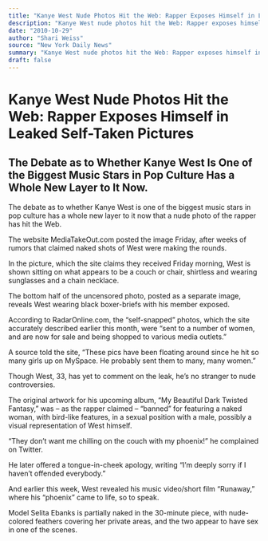 ```yaml
---
title: "Kanye West Nude Photos Hit the Web: Rapper Exposes Himself in Leaked Self-Taken Pictures"
description: "Kanye West nude photos hit the Web: Rapper exposes himself in leaked self-taken pictures. The website MediaTakeOut.com posted the image Friday, after weeks of rumors that claimed naked shots of West w..."
date: "2010-10-29"
author: "Shari Weiss"
source: "New York Daily News"
summary: "Kanye West nude photos hit the Web: Rapper exposes himself in leaked self-taken pictures. The website MediaTakeOut.com posted the image Friday, after weeks of rumors that claimed naked shots of West were making the rounds. In the picture, West is shown sitting on what appears to be a couch or chair, shirtless and wearing sunglasses and a chain necklace."
draft: false
---
```


# Kanye West Nude Photos Hit the Web: Rapper Exposes Himself in Leaked Self-Taken Pictures

## The Debate as to Whether Kanye West Is One of the Biggest Music Stars in Pop Culture Has a Whole New Layer to It Now.

The debate as to whether Kanye West is one of the biggest music stars in pop culture has a whole new layer to it now that a nude photo of the rapper has hit the Web.

The website MediaTakeOut.com posted the image Friday, after weeks of rumors that claimed naked shots of West were making the rounds.

In the picture, which the site claims they received Friday morning, West is shown sitting on what appears to be a couch or chair, shirtless and wearing sunglasses and a chain necklace.

The bottom half of the uncensored photo, posted as a separate image, reveals West wearing black boxer-briefs with his member exposed.

According to RadarOnline.com, the “self-snapped” photos, which the site accurately described earlier this month, were “sent to a number of women, and are now for sale and being shopped to various media outlets.”

A source told the site, “These pics have been floating around since he hit so many girls up on MySpace. He probably sent them to many, many women.”

Though West, 33, has yet to comment on the leak, he’s no stranger to nude controversies.

The original artwork for his upcoming album, “My Beautiful Dark Twisted Fantasy,” was – as the rapper claimed – “banned” for featuring a naked woman, with bird-like features, in a sexual position with a male, possibly a visual representation of West himself.

“They don’t want me chilling on the couch with my phoenix!” he complained on Twitter.

He later offered a tongue-in-cheek apology, writing “I’m deeply sorry if I haven’t offended everybody.”

And earlier this week, West revealed his music video/short film “Runaway,” where his “phoenix” came to life, so to speak.

Model Selita Ebanks is partially naked in the 30-minute piece, with nude-colored feathers covering her private areas, and the two appear to have sex in one of the scenes.
